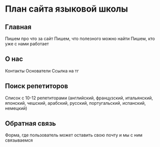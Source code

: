 # План сайта языковой школы

## Главная

Пишем про что за сайт 
Пишем, что полезного можно найти
Пишем, кто уже с нами работает

## О нас

Контакты
Основатели
Ссылка на тг

## Поиск репетиторов
Список с 10-12 репетиторами (английский, французский, итальянский, японский, чешский, арабский, русский, португальский, испанский, немецкий)

## Обратная связь 

Форма, где пользователь может оставить свою почту и мы с ним связываемся